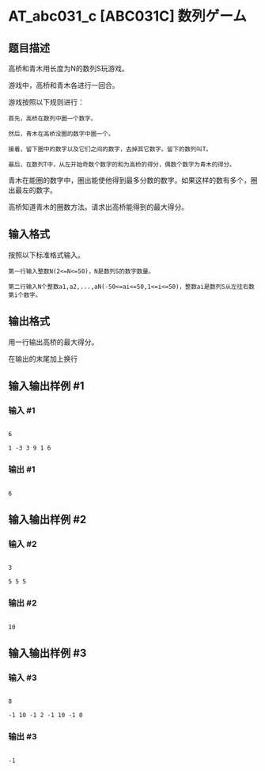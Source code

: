 # AT_abc031_c [ABC031C] 数列ゲーム

## 题目描述

高桥和青木用长度为N的数列S玩游戏。

游戏中，高桥和青木各进行一回合。

游戏按照以下规则进行：

	首先，高桥在数列中圈一个数字。
	然后，青木在高桥没圈的数字中圈一个。
	接着，留下圈中的数字以及它们之间的数字，去掉其它数字。留下的数列叫T。
	最后，在数列T中，从左开始奇数个数字的和为高桥的得分，偶数个数字为青木的得分。

青木在能圈的数字中，圈出能使他得到最多分数的数字。如果这样的数有多个，圈出最左的数字。

高桥知道青木的圈数方法。请求出高桥能得到的最大得分。

## 输入格式

按照以下标准格式输入。

	第一行输入整数N(2<=N<=50)，N是数列S的数字数量。
	第二行输入N个整数a1,a2,...,aN(-50<=ai<=50,1<=i<=50)，整数ai是数列S从左往右数第i个数字。

## 输出格式

用一行输出高桥的最大得分。

在输出的末尾加上换行

## 输入输出样例 #1

### 输入 #1

```
6
1 -3 3 9 1 6
```

### 输出 #1

```
6
```

## 输入输出样例 #2

### 输入 #2

```
3
5 5 5
```

### 输出 #2

```
10
```

## 输入输出样例 #3

### 输入 #3

```
8
-1 10 -1 2 -1 10 -1 0
```

### 输出 #3

```
-1
```